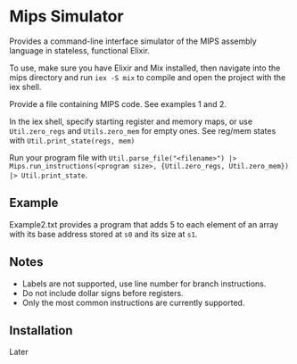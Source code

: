 # Mips Simulator
Provides a command-line interface simulator of the MIPS assembly language in stateless, functional Elixir.

To use, make sure you have Elixir and Mix installed, then navigate into the mips directory and run `iex -S mix` to compile and open the project with the iex shell.

Provide a file containing MIPS code. See examples 1 and 2.

In the iex shell, specify starting register and memory maps, or use `Util.zero_regs` and `Utils.zero_mem` for empty ones.
See reg/mem states with `Util.print_state(regs, mem)`

Run your program file with `Util.parse_file("<filename>") |> Mips.run_instructions(<program size>, {Util.zero_regs, Util.zero_mem}) |> Util.print_state`.

## Example
Example2.txt provides a program that adds 5 to each element of an array with its base address stored at `s0` and its size at `s1`. 

## Notes
- Labels are not supported, use line number for branch instructions.
- Do not include dollar signs before registers.
- Only the most common instructions are currently supported.

## Installation

Later
